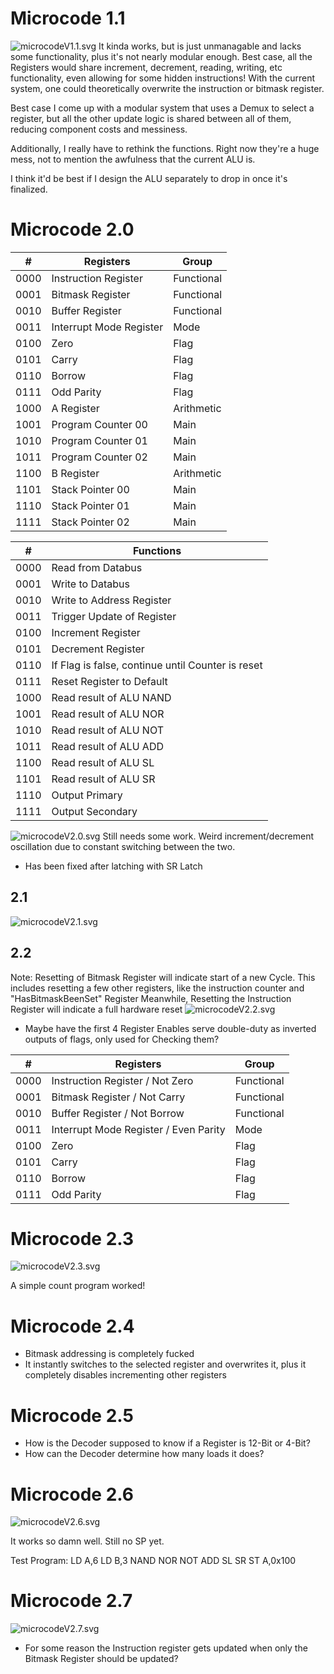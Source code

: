 # Microcode 1.1
![microcodeV1.1.svg](Microcode/microcodeV1.1.svg)
It kinda works, but is just unmanagable and lacks some functionality, plus it's not nearly modular enough.
Best case, all the Registers would share increment, decrement, reading, writing, etc functionality, even allowing for some hidden instructions!
With the current system, one could theoretically overwrite the instruction or bitmask register.

Best case I come up with a modular system that uses a Demux to select a register, but all the other update logic is shared between all of them, reducing component costs and messiness.

Additionally, I really have to rethink the functions. Right now they're a huge mess, not to mention the awfulness that the current ALU is.

I think it'd be best if I design the ALU separately to drop in once it's finalized.

# Microcode 2.0

| #    | Registers               | Group      |
| ---- | ----------------------- | ---------- |
| 0000 | Instruction Register    | Functional |
| 0001 | Bitmask Register        | Functional |
| 0010 | Buffer Register         | Functional |
| 0011 | Interrupt Mode Register | Mode       |
| 0100 | Zero                    | Flag       |
| 0101 | Carry                   | Flag       |
| 0110 | Borrow                  | Flag       |
| 0111 | Odd Parity              | Flag       |
| 1000 | A Register              | Arithmetic |
| 1001 | Program Counter 00      | Main       |
| 1010 | Program Counter 01      | Main       |
| 1011 | Program Counter 02      | Main       |
| 1100 | B Register              | Arithmetic |
| 1101 | Stack Pointer 00        | Main       |
| 1110 | Stack Pointer 01        | Main       |
| 1111 | Stack Pointer 02        | Main       |

| #    | Functions                                         |
| ---- | ------------------------------------------------- |
| 0000 | Read from Databus                                 |
| 0001 | Write to Databus                                  |
| 0010 | Write to Address Register                         |
| 0011 | Trigger Update of Register                        |
| 0100 | Increment Register                                |
| 0101 | Decrement Register                                |
| 0110 | If Flag is false, continue until Counter is reset | 
| 0111 | Reset Register to Default                         |
| 1000 | Read result of ALU NAND                           |
| 1001 | Read result of ALU NOR                            |
| 1010 | Read result of ALU NOT                            |
| 1011 | Read result of ALU ADD                            |
| 1100 | Read result of ALU SL                             |
| 1101 | Read result of ALU SR                             |
| 1110 | Output Primary                                    |
| 1111 | Output Secondary     
![microcodeV2.0.svg](Microcode/microcodeV2.0.svg)
Still needs some work. Weird increment/decrement oscillation due to constant switching between the two.
- Has been fixed after latching with SR Latch

## 2.1
![microcodeV2.1.svg](Microcode/microcodeV2.1.svg)

## 2.2
Note: Resetting of Bitmask Register will indicate start of a new Cycle. This includes resetting a few other registers, like the instruction counter and "HasBitmaskBeenSet" Register
Meanwhile, Resetting the Instruction Register will indicate a full hardware reset
![microcodeV2.2.svg](Microcode/microcodeV2.2.svg)

- Maybe have the first 4 Register Enables serve double-duty as inverted outputs of flags, only used for Checking them?

| #    | Registers                             | Group      |
| ---- | ------------------------------------- | ---------- |
| 0000 | Instruction Register / Not Zero       | Functional |
| 0001 | Bitmask Register / Not Carry          | Functional |
| 0010 | Buffer Register / Not Borrow          | Functional |
| 0011 | Interrupt Mode Register / Even Parity | Mode       |
| 0100 | Zero                                  | Flag       |
| 0101 | Carry                                 | Flag       |
| 0110 | Borrow                                | Flag       |
| 0111 | Odd Parity                            | Flag       | 

# Microcode 2.3

![microcodeV2.3.svg](Microcode/microcodeV2.3.svg)

A simple count program worked!

# Microcode 2.4
- Bitmask addressing is completely fucked
- It instantly switches to the selected register and overwrites it, plus it completely disables incrementing other registers

# Microcode 2.5
- How is the Decoder supposed to know if a Register is 12-Bit or 4-Bit?
- How can the Decoder determine how many loads it does?

# Microcode 2.6
![microcodeV2.6.svg](Microcode/microcodeV2.6.svg)

It works so damn well. Still no SP yet.

Test Program:
LD A,6
LD B,3
NAND
NOR
NOT
ADD
SL
SR
ST A,0x100

# Microcode 2.7
![microcodeV2.7.svg](Microcode/microcodeV2.7.svg)

- For some reason the Instruction register gets updated when only the Bitmask Register should be updated?